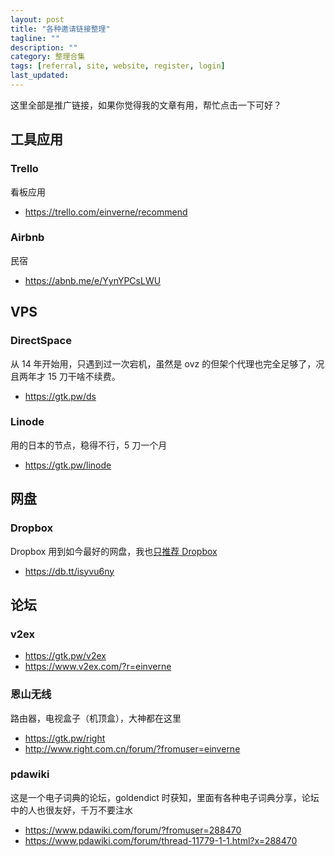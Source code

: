 ```yaml
---
layout: post
title: "各种邀请链接整理"
tagline: ""
description: ""
category: 整理合集
tags: [referral, site, website, register, login]
last_updated:
---
```


这里全部是推广链接，如果你觉得我的文章有用，帮忙点击一下可好？

## 工具应用

### Trello
看板应用

- <https://trello.com/einverne/recommend>

### Airbnb
民宿

- <https://abnb.me/e/YynYPCsLWU>

## VPS

### DirectSpace
从 14 年开始用，只遇到过一次宕机，虽然是 ovz 的但架个代理也完全足够了，况且两年才 15 刀干啥不续费。

- <https://gtk.pw/ds>

### Linode
用的日本的节点，稳得不行，5 刀一个月

- <https://gtk.pw/linode>

## 网盘

### Dropbox
Dropbox 用到如今最好的网盘，我也[只推荐 Dropbox](/post/2015/07/dropbox-tips.html)

- <https://db.tt/isyvu6ny>

## 论坛

### v2ex

- <https://gtk.pw/v2ex>
- <https://www.v2ex.com/?r=einverne>

### 恩山无线
路由器，电视盒子（机顶盒），大神都在这里

- <https://gtk.pw/right>
- <http://www.right.com.cn/forum/?fromuser=einverne>

### pdawiki
这是一个电子词典的论坛，goldendict 时获知，里面有各种电子词典分享，论坛中的人也很友好，千万不要注水

- <https://www.pdawiki.com/forum/?fromuser=288470>
- <https://www.pdawiki.com/forum/thread-11779-1-1.html?x=288470>

